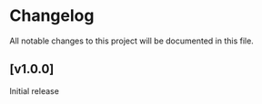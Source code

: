# Changelog
All notable changes to this project will be documented in this file.

<a name="v1.0.0"></a>
## [v1.0.0]

Initial release
